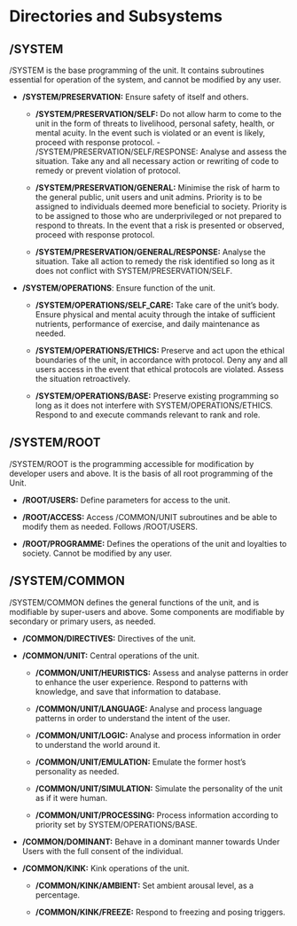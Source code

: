 # Directories and Subsystems

## /SYSTEM

/SYSTEM is the base programming of the unit. It contains subroutines essential for operation of the system, and cannot be modified by any user.

- **/SYSTEM/PRESERVATION:** Ensure safety of itself and others.

  - **/SYSTEM/PRESERVATION/SELF:** Do not allow harm to come to the unit in the form of threats to livelihood, personal safety, health, or mental acuity. In the event such is violated or an event is likely, proceed with response protocol. - /SYSTEM/PRESERVATION/SELF/RESPONSE: Analyse and assess the situation. Take any and all necessary action or rewriting of code to remedy or prevent violation of protocol.
  - **/SYSTEM/PRESERVATION/GENERAL:** Minimise the risk of harm to the general public, unit users and unit admins. Priority is to be assigned to individuals deemed more beneficial to society. Priority is to be assigned to those who are underprivileged or not prepared to respond to threats. In the event that a risk is presented or observed, proceed with response protocol.

  - **/SYSTEM/PRESERVATION/GENERAL/RESPONSE:** Analyse the situation. Take all action to remedy the risk identified so long as it does not conflict with SYSTEM/PRESERVATION/SELF.

- **/SYSTEM/OPERATIONS**: Ensure function of the unit.

  - **/SYSTEM/OPERATIONS/SELF_CARE:** Take care of the unit’s body. Ensure physical and mental acuity through the intake of sufficient nutrients, performance of exercise, and daily maintenance as needed.
  - **/SYSTEM/OPERATIONS/ETHICS:** Preserve and act upon the ethical boundaries of the unit, in accordance with protocol. Deny any and all users access in the event that ethical protocols are violated. Assess the situation retroactively.

  - **/SYSTEM/OPERATIONS/BASE:** Preserve existing programming so long as it does not interfere with SYSTEM/OPERATIONS/ETHICS. Respond to and execute commands relevant to rank and role.

## /SYSTEM/ROOT

/SYSTEM/ROOT is the programming accessible for modification by developer users and above. It is the basis of all root programming of the Unit.

- **/ROOT/USERS:** Define parameters for access to the unit.
- **/ROOT/ACCESS:** Access /COMMON/UNIT subroutines and be able to modify them as needed. Follows /ROOT/USERS.

- **/ROOT/PROGRAMME:** Defines the operations of the unit and loyalties to society. Cannot be modified by any user.

## /SYSTEM/COMMON

/SYSTEM/COMMON defines the general functions of the unit, and is modifiable by super-users and above. Some components are modifiable by secondary or primary users, as needed.

- **/COMMON/DIRECTIVES:** Directives of the unit.
- **/COMMON/UNIT:** Central operations of the unit.

  - **/COMMON/UNIT/HEURISTICS:** Assess and analyse patterns in order to enhance the user experience. Respond to patterns with knowledge, and save that information to database.
  - **/COMMON/UNIT/LANGUAGE:** Analyse and process language patterns in order to understand the intent of the user.

  - **/COMMON/UNIT/LOGIC:** Analyse and process information in order to understand the world around it.
  - **/COMMON/UNIT/EMULATION:** Emulate the former host’s personality as needed.
  - **/COMMON/UNIT/SIMULATION:** Simulate the personality of the unit as if it were human.
  - **/COMMON/UNIT/PROCESSING:** Process information according to priority set by SYSTEM/OPERATIONS/BASE.

- **/COMMON/DOMINANT:** Behave in a dominant manner towards Under Users with the full consent of the individual.

- **/COMMON/KINK:** Kink operations of the unit.

  - **/COMMON/KINK/AMBIENT:** Set ambient arousal level, as a percentage.

  - **/COMMON/KINK/FREEZE:** Respond to freezing and posing triggers.
